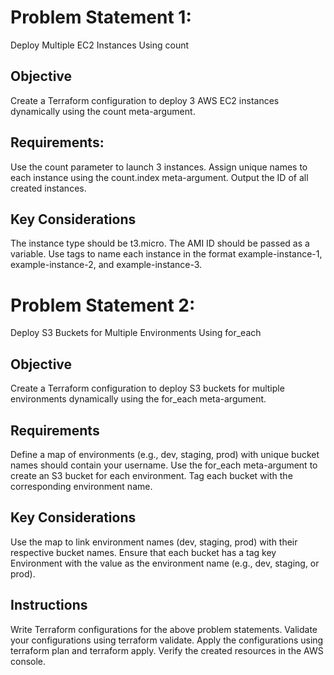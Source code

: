 # Problem Statement 1:
Deploy Multiple EC2 Instances Using count

## Objective
Create a Terraform configuration to deploy 3 AWS EC2 instances
dynamically using the count meta-argument.

## Requirements:
Use the count parameter to launch 3 instances. Assign
unique names to each instance using the count.index meta-argument.
Output the ID of all created instances.

## Key Considerations
The instance type should be t3.micro. The AMI ID should be passed as a
variable. Use tags to name each instance in the format
example-instance-1, example-instance-2, and example-instance-3.


# Problem Statement 2:
Deploy S3 Buckets for Multiple Environments Using for_each

## Objective
Create a Terraform configuration to deploy S3 buckets for multiple environments dynamically using the for_each meta-argument.

## Requirements
Define a map of environments (e.g., dev, staging, prod)
with unique bucket names should contain your username. Use the for_each meta-argument to create an S3
bucket for each environment. Tag each bucket with the corresponding
environment name.

## Key Considerations
Use the map to link environment names (dev, staging, prod) with their respective bucket names. Ensure
that each bucket has a tag key Environment with the value as the
environment name (e.g., dev, staging, or prod).

## Instructions
Write Terraform configurations for the above problem
statements. Validate your configurations using terraform validate. Apply
the configurations using terraform plan and terraform apply. Verify the
created resources in the AWS console.
